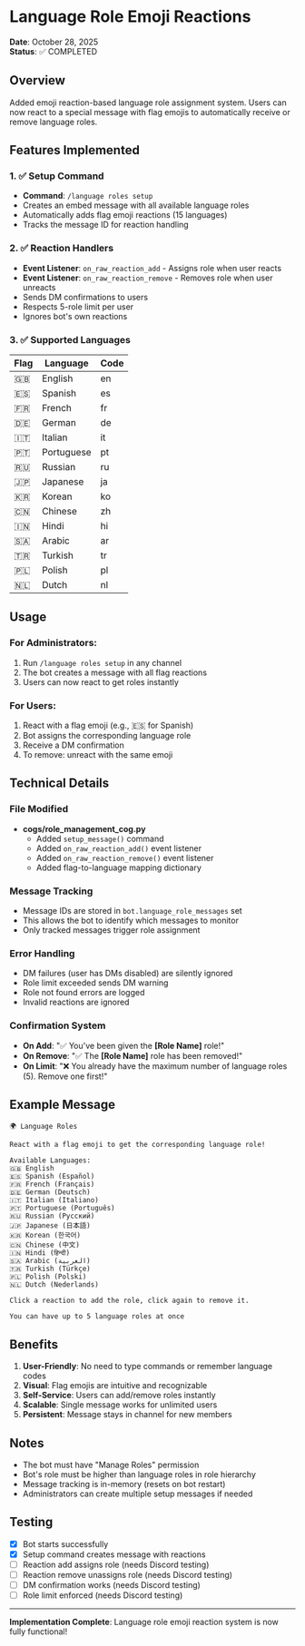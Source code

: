 # Language Role Emoji Reactions

**Date**: October 28, 2025  
**Status**: ✅ COMPLETED

## Overview

Added emoji reaction-based language role assignment system. Users can now react to a special message with flag emojis to automatically receive or remove language roles.

## Features Implemented

### 1. ✅ Setup Command
- **Command**: `/language roles setup`
- Creates an embed message with all available language roles
- Automatically adds flag emoji reactions (15 languages)
- Tracks the message ID for reaction handling

### 2. ✅ Reaction Handlers
- **Event Listener**: `on_raw_reaction_add` - Assigns role when user reacts
- **Event Listener**: `on_raw_reaction_remove` - Removes role when user unreacts
- Sends DM confirmations to users
- Respects 5-role limit per user
- Ignores bot's own reactions

### 3. ✅ Supported Languages

| Flag | Language | Code |
|------|----------|------|
| 🇬🇧 | English | en |
| 🇪🇸 | Spanish | es |
| 🇫🇷 | French | fr |
| 🇩🇪 | German | de |
| 🇮🇹 | Italian | it |
| 🇵🇹 | Portuguese | pt |
| 🇷🇺 | Russian | ru |
| 🇯🇵 | Japanese | ja |
| 🇰🇷 | Korean | ko |
| 🇨🇳 | Chinese | zh |
| 🇮🇳 | Hindi | hi |
| 🇸🇦 | Arabic | ar |
| 🇹🇷 | Turkish | tr |
| 🇵🇱 | Polish | pl |
| 🇳🇱 | Dutch | nl |

## Usage

### For Administrators:
1. Run `/language roles setup` in any channel
2. The bot creates a message with all flag reactions
3. Users can now react to get roles instantly

### For Users:
1. React with a flag emoji (e.g., 🇪🇸 for Spanish)
2. Bot assigns the corresponding language role
3. Receive a DM confirmation
4. To remove: unreact with the same emoji

## Technical Details

### File Modified
- **cogs/role_management_cog.py**
  - Added `setup_message()` command
  - Added `on_raw_reaction_add()` event listener
  - Added `on_raw_reaction_remove()` event listener
  - Added flag-to-language mapping dictionary

### Message Tracking
- Message IDs are stored in `bot.language_role_messages` set
- This allows the bot to identify which messages to monitor
- Only tracked messages trigger role assignment

### Error Handling
- DM failures (user has DMs disabled) are silently ignored
- Role limit exceeded sends DM warning
- Role not found errors are logged
- Invalid reactions are ignored

### Confirmation System
- **On Add**: "✅ You've been given the **[Role Name]** role!"
- **On Remove**: "✅ The **[Role Name]** role has been removed!"
- **On Limit**: "❌ You already have the maximum number of language roles (5). Remove one first!"

## Example Message

```
🌍 Language Roles

React with a flag emoji to get the corresponding language role!

Available Languages:
🇬🇧 English
🇪🇸 Spanish (Español)
🇫🇷 French (Français)
🇩🇪 German (Deutsch)
🇮🇹 Italian (Italiano)
🇵🇹 Portuguese (Português)
🇷🇺 Russian (Русский)
🇯🇵 Japanese (日本語)
🇰🇷 Korean (한국어)
🇨🇳 Chinese (中文)
🇮🇳 Hindi (हिन्दी)
🇸🇦 Arabic (العربية)
🇹🇷 Turkish (Türkçe)
🇵🇱 Polish (Polski)
🇳🇱 Dutch (Nederlands)

Click a reaction to add the role, click again to remove it.

You can have up to 5 language roles at once
```

## Benefits

1. **User-Friendly**: No need to type commands or remember language codes
2. **Visual**: Flag emojis are intuitive and recognizable
3. **Self-Service**: Users can add/remove roles instantly
4. **Scalable**: Single message works for unlimited users
5. **Persistent**: Message stays in channel for new members

## Notes

- The bot must have "Manage Roles" permission
- Bot's role must be higher than language roles in role hierarchy
- Message tracking is in-memory (resets on bot restart)
- Administrators can create multiple setup messages if needed

## Testing

- [x] Bot starts successfully
- [x] Setup command creates message with reactions
- [ ] Reaction add assigns role (needs Discord testing)
- [ ] Reaction remove unassigns role (needs Discord testing)
- [ ] DM confirmation works (needs Discord testing)
- [ ] Role limit enforced (needs Discord testing)

---

**Implementation Complete**: Language role emoji reaction system is now fully functional!
